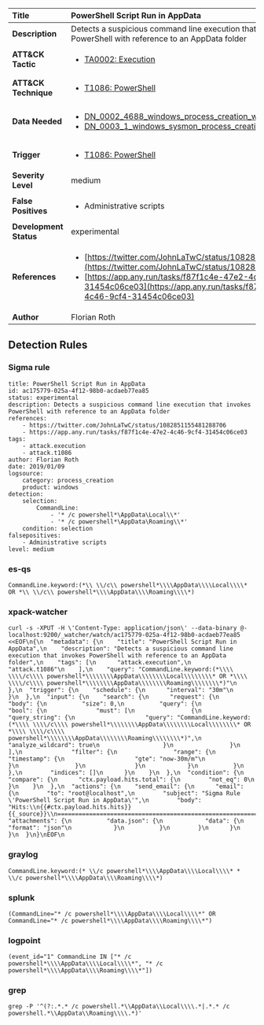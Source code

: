 | Title                    | PowerShell Script Run in AppData       |
|:-------------------------|:------------------|
| **Description**          | Detects a suspicious command line execution that invokes PowerShell with reference to an AppData folder |
| **ATT&amp;CK Tactic**    |  <ul><li>[TA0002: Execution](https://attack.mitre.org/tactics/TA0002)</li></ul>  |
| **ATT&amp;CK Technique** | <ul><li>[T1086: PowerShell](https://attack.mitre.org/techniques/T1086)</li></ul>  |
| **Data Needed**          | <ul><li>[DN_0002_4688_windows_process_creation_with_commandline](../Data_Needed/DN_0002_4688_windows_process_creation_with_commandline.md)</li><li>[DN_0003_1_windows_sysmon_process_creation](../Data_Needed/DN_0003_1_windows_sysmon_process_creation.md)</li></ul>  |
| **Trigger**              | <ul><li>[T1086: PowerShell](../Triggers/T1086.md)</li></ul>  |
| **Severity Level**       | medium |
| **False Positives**      | <ul><li>Administrative scripts</li></ul>  |
| **Development Status**   | experimental |
| **References**           | <ul><li>[https://twitter.com/JohnLaTwC/status/1082851155481288706](https://twitter.com/JohnLaTwC/status/1082851155481288706)</li><li>[https://app.any.run/tasks/f87f1c4e-47e2-4c46-9cf4-31454c06ce03](https://app.any.run/tasks/f87f1c4e-47e2-4c46-9cf4-31454c06ce03)</li></ul>  |
| **Author**               | Florian Roth |


## Detection Rules

### Sigma rule

```
title: PowerShell Script Run in AppData
id: ac175779-025a-4f12-98b0-acdaeb77ea85
status: experimental
description: Detects a suspicious command line execution that invokes PowerShell with reference to an AppData folder
references:
    - https://twitter.com/JohnLaTwC/status/1082851155481288706
    - https://app.any.run/tasks/f87f1c4e-47e2-4c46-9cf4-31454c06ce03
tags:
    - attack.execution
    - attack.t1086
author: Florian Roth
date: 2019/01/09
logsource:
    category: process_creation
    product: windows
detection:
    selection:
        CommandLine:
            - '* /c powershell*\AppData\Local\\*'
            - '* /c powershell*\AppData\Roaming\\*'
    condition: selection
falsepositives:
    - Administrative scripts
level: medium

```





### es-qs
    
```
CommandLine.keyword:(*\\ \\/c\\ powershell*\\\\AppData\\\\Local\\\\* OR *\\ \\/c\\ powershell*\\\\AppData\\\\Roaming\\\\*)
```


### xpack-watcher
    
```
curl -s -XPUT -H \'Content-Type: application/json\' --data-binary @- localhost:9200/_watcher/watch/ac175779-025a-4f12-98b0-acdaeb77ea85 <<EOF\n{\n  "metadata": {\n    "title": "PowerShell Script Run in AppData",\n    "description": "Detects a suspicious command line execution that invokes PowerShell with reference to an AppData folder",\n    "tags": [\n      "attack.execution",\n      "attack.t1086"\n    ],\n    "query": "CommandLine.keyword:(*\\\\ \\\\/c\\\\ powershell*\\\\\\\\AppData\\\\\\\\Local\\\\\\\\* OR *\\\\ \\\\/c\\\\ powershell*\\\\\\\\AppData\\\\\\\\Roaming\\\\\\\\*)"\n  },\n  "trigger": {\n    "schedule": {\n      "interval": "30m"\n    }\n  },\n  "input": {\n    "search": {\n      "request": {\n        "body": {\n          "size": 0,\n          "query": {\n            "bool": {\n              "must": [\n                {\n                  "query_string": {\n                    "query": "CommandLine.keyword:(*\\\\ \\\\/c\\\\ powershell*\\\\\\\\AppData\\\\\\\\Local\\\\\\\\* OR *\\\\ \\\\/c\\\\ powershell*\\\\\\\\AppData\\\\\\\\Roaming\\\\\\\\*)",\n                    "analyze_wildcard": true\n                  }\n                }\n              ],\n              "filter": {\n                "range": {\n                  "timestamp": {\n                    "gte": "now-30m/m"\n                  }\n                }\n              }\n            }\n          }\n        },\n        "indices": []\n      }\n    }\n  },\n  "condition": {\n    "compare": {\n      "ctx.payload.hits.total": {\n        "not_eq": 0\n      }\n    }\n  },\n  "actions": {\n    "send_email": {\n      "email": {\n        "to": "root@localhost",\n        "subject": "Sigma Rule \'PowerShell Script Run in AppData\'",\n        "body": "Hits:\\n{{#ctx.payload.hits.hits}}{{_source}}\\n================================================================================\\n{{/ctx.payload.hits.hits}}",\n        "attachments": {\n          "data.json": {\n            "data": {\n              "format": "json"\n            }\n          }\n        }\n      }\n    }\n  }\n}\nEOF\n
```


### graylog
    
```
CommandLine.keyword:(* \\/c powershell*\\\\AppData\\\\Local\\\\* * \\/c powershell*\\\\AppData\\\\Roaming\\\\*)
```


### splunk
    
```
(CommandLine="* /c powershell*\\\\AppData\\\\Local\\\\*" OR CommandLine="* /c powershell*\\\\AppData\\\\Roaming\\\\*")
```


### logpoint
    
```
(event_id="1" CommandLine IN ["* /c powershell*\\\\AppData\\\\Local\\\\*", "* /c powershell*\\\\AppData\\\\Roaming\\\\*"])
```


### grep
    
```
grep -P '^(?:.*.* /c powershell.*\\AppData\\Local\\\\.*|.*.* /c powershell.*\\AppData\\Roaming\\\\.*)'
```



